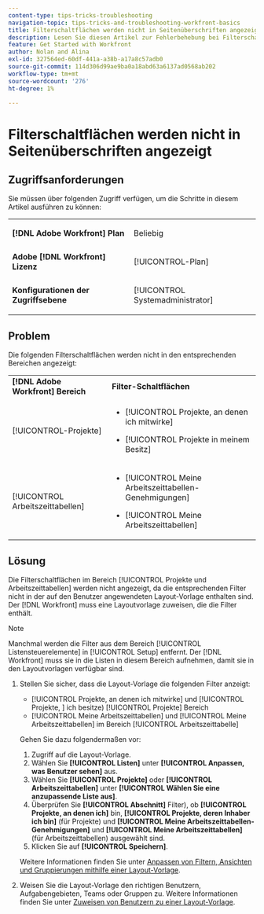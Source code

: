 ```yaml
---
content-type: tips-tricks-troubleshooting
navigation-topic: tips-tricks-and-troubleshooting-workfront-basics
title: Filterschaltflächen werden nicht in Seitenüberschriften angezeigt
description: Lesen Sie diesen Artikel zur Fehlerbehebung bei Filterschaltflächen, die nicht in Seitenkopfzeilen angezeigt werden.
feature: Get Started with Workfront
author: Nolan and Alina
exl-id: 327564ed-60df-441a-a38b-a17a8c57adb0
source-git-commit: 114d306d99ae9ba0a18abd63a6137ad0568ab202
workflow-type: tm+mt
source-wordcount: '276'
ht-degree: 1%

---
```


# Filterschaltflächen werden nicht in Seitenüberschriften angezeigt

## Zugriffsanforderungen

Sie müssen über folgenden Zugriff verfügen, um die Schritte in diesem Artikel ausführen zu können:

<table style="table-layout:auto"> 
 <col> 
 <col> 
 <tbody> 
  <tr> 
   <td role="rowheader"><strong>[!DNL Adobe Workfront] Plan</strong></td> 
   <td> <p>Beliebig</p> </td> 
  </tr> 
  <tr> 
   <td role="rowheader"><strong>Adobe [!DNL Workfront] Lizenz</strong></td> 
   <td> <p>[!UICONTROL-Plan] </p> </td> 
  </tr> 
  <tr> 
   <td role="rowheader"><strong>Konfigurationen der Zugriffsebene</strong></td> 
   <td> <p>[!UICONTROL Systemadministrator]</p> </td> 
  </tr> 
 </tbody> 
</table>

## Problem

Die folgenden Filterschaltflächen werden nicht in den entsprechenden Bereichen angezeigt:

<table style="table-layout:auto"> 
 <col> 
 <col> 
 <tbody> 
  <tr> 
   <td><strong>[!DNL Adobe Workfront] Bereich</strong></td> 
   <td><strong>Filter-Schaltflächen</strong></td> 
  </tr> 
  <tr> 
   <td> <p>[!UICONTROL-Projekte] </p> </td> 
   <td> 
    <ul> 
     <li> <p>[!UICONTROL Projekte, an denen ich mitwirke]</p> </li> 
     <li> <p>[!UICONTROL Projekte in meinem Besitz]</p> </li> 
    </ul> </td> 
  </tr> 
  <tr> 
   <td><span>[!UICONTROL Arbeitszeittabellen]</span> </td> 
   <td> 
    <ul> 
     <li> <p><span>[!UICONTROL Meine Arbeitszeittabellen-Genehmigungen]</span> </p> </li> 
     <li> <p><span>[!UICONTROL Meine Arbeitszeittabellen]</span> </p> </li> 
    </ul> </td> 
  </tr> 
 </tbody> 
</table>

## Lösung

Die Filterschaltflächen im Bereich [!UICONTROL Projekte und Arbeitszeittabellen] werden nicht angezeigt, da die entsprechenden Filter nicht in der auf den Benutzer angewendeten Layout-Vorlage enthalten sind. Der [!DNL Workfront] muss eine Layoutvorlage zuweisen, die die Filter enthält.

>[!NOTE]
>
>Manchmal werden die Filter aus dem Bereich [!UICONTROL Listensteuerelemente] in [!UICONTROL Setup] entfernt. Der [!DNL Workfront] muss sie in die Listen in diesem Bereich aufnehmen, damit sie in den Layoutvorlagen verfügbar sind.

1. Stellen Sie sicher, dass die Layout-Vorlage die folgenden Filter anzeigt:

   * [!UICONTROL Projekte, an denen ich mitwirke] und [!UICONTROL Projekte, ] ich besitze) [!UICONTROL Projekte] Bereich
   * [!UICONTROL Meine Arbeitszeittabellen] und [!UICONTROL Meine Arbeitszeittabellen] im Bereich [!UICONTROL Arbeitszeittabelle]

   Gehen Sie dazu folgendermaßen vor:

   1. Zugriff auf die Layout-Vorlage.
   1. Wählen Sie **[!UICONTROL Listen]** unter **[!UICONTROL Anpassen, was Benutzer sehen]** aus.
   1. Wählen Sie **[!UICONTROL Projekte]** oder **[!UICONTROL Arbeitszeittabellen]** unter **[!UICONTROL Wählen Sie eine anzupassende Liste aus]**.
   1. Überprüfen Sie **[!UICONTROL Abschnitt]** Filter), ob **[!UICONTROL Projekte, an denen ich]** bin, **[!UICONTROL Projekte, deren Inhaber ich bin]** (für Projekte) und **[!UICONTROL Meine Arbeitszeittabellen-Genehmigungen]** und **[!UICONTROL Meine Arbeitszeittabellen]** (für Arbeitszeittabellen) ausgewählt sind.
   1. Klicken Sie auf **[!UICONTROL Speichern]**.

   Weitere Informationen finden Sie unter [Anpassen von Filtern, Ansichten und Gruppierungen mithilfe einer Layout-Vorlage](../../administration-and-setup/customize-workfront/use-layout-templates/customize-fvg-list-controls-layout-template.md).

1. Weisen Sie die Layout-Vorlage den richtigen Benutzern, Aufgabengebieten, Teams oder Gruppen zu. Weitere Informationen finden Sie unter [Zuweisen von Benutzern zu einer Layout-Vorlage](../../administration-and-setup/customize-workfront/use-layout-templates/assign-users-to-layout-template.md).
